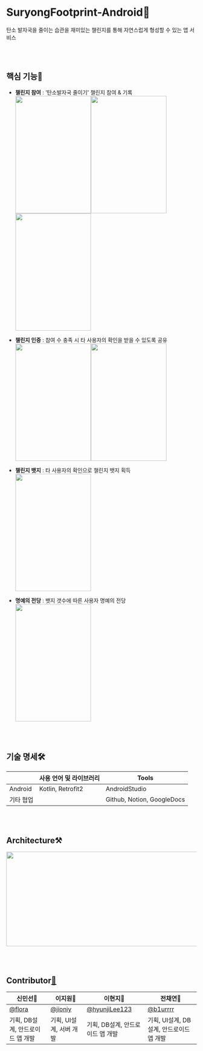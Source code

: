 # SuryongFootprint-Android🐾

탄소 발자국을 줄이는 습관을 재미있는 챌린지를 통해 자연스럽게 형성할 수 있는 앱 서비스
 
<br></br>
## 핵심 기능🙌
- **챌린지 참여** : '탄소발자국 줄이기' 챌린지 참여 & 기록 <br>
<img src="https://user-images.githubusercontent.com/68148196/152624172-6ddad366-b8c5-4b33-b767-3f144f79b590.png" width=200 height=310><img src="https://user-images.githubusercontent.com/68148196/152624228-fd8692e8-b9dd-49f9-b596-3f4e542c1da7.png" width=200 height=310><img src="https://user-images.githubusercontent.com/68148196/152624248-b530a83c-20f0-4de3-afeb-cd124f24cfb2.png" width=200 height=310>

- **챌린지 인증** : 참여 수 충족 시 타 사용자의 확인을 받을 수 있도록 공유 <br>
<img src="https://user-images.githubusercontent.com/68148196/152624369-4e578bdc-729f-43f4-9e7b-ceae20fd53aa.png" width=200 height=310><img src="https://user-images.githubusercontent.com/68148196/152624405-ef25588b-81a7-4791-94fd-ae4a305436ca.png" width=200 height=310>

- **챌린지 뱃지** : 타 사용자의 확인으로 챌린지 뱃지 획득 <br>
  <img src="https://user-images.githubusercontent.com/68148196/152624499-e36df1b4-5158-4b6f-ac87-be016e8cfa30.png" width=200 height=310>

- **명예의 전당** : 뱃지 갯수에 따른 사용자 명예의 전당<br>
  <img src="https://user-images.githubusercontent.com/68148196/152624523-de0194e9-e15b-4b8a-8324-207483e7903e.png" width=200 height=310>


<br></br>
## 기술 명세🛠
|  | 사용 언어 및 라이브러리 | Tools |
| ------ | ------ | ------ |
| Android | Kotlin, Retrofit2 | AndroidStudio |
| 기타 협업 |  | Github, Notion, GoogleDocs |


<br></br>
## Architecture⚒
<img src="https://user-images.githubusercontent.com/68148196/152620025-1700a124-d4a3-45a7-8720-f4b361ebbe55.png" width=750 height=250>

<br></br>
## Contributor[🐲](https://github.com/nohorang-horangteam)
| 신민선🐲 | 이지원🐲 | 이현지🐲 | 전채연🐲 |
| ------ | ------ | ------ |------ |
| [@flora](https://github.com/flora7883) | [@jioniy](https://github.com/jioniy) | [@hyunjiLee123](https://github.com/hyunjiLee123) | [@b1urrrr](https://github.com/b1urrrr) |
| 기획, DB설계, 안드로이드 앱 개발 | 기획, UI설계, 서버 개발 | 기획, DB설계, 안드로이드 앱 개발 | 기획, UI설계, DB설계, 안드로이드 앱 개발 |

